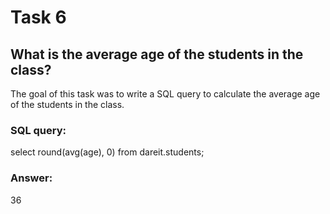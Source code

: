 # Task 6

## What is the average age of the students in the class?

The goal of this task was to write a SQL query to calculate the average age of the students in the class.

### SQL query:

select round(avg(age), 0) from dareit.students;

### Answer:

36

